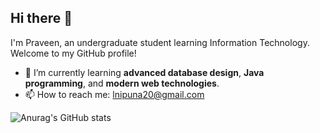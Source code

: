 ## Hi there 👋

I'm Praveen, an undergraduate student learning Information Technology. Welcome to my GitHub profile!

- 🌱 I’m currently learning **advanced database design**, **Java programming**, and **modern web technologies**.
- 📫 How to reach me: lnipuna20@gmail.com
  
![Anurag's GitHub stats](https://github-readme-stats.vercel.app/api?username=NPraveenLiyanage&show_icons=true&theme=radical)
